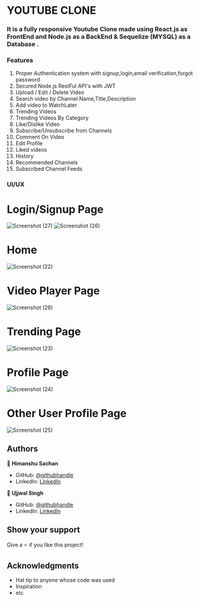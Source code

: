 # YOUTUBE CLONE 
### It is a fully responsive Youtube Clone made using React.js as FrontEnd and Node.js as a BackEnd & Sequelize (MYSQL) as a Database . 

### Features
1. Proper Authentication system with signup,login,email verification,forgot password
2. Secured Node.js RestFul API's with JWT
3. Upload / Edit / Delete Video
4. Search video by Channel Name,Title,Description
5. Add video to WatchLater
6. Trending Videos
7. Trending Videos By Category
8. Like/Dislike Video
9. Subscribe/Unsubscribe from Channels
10. Comment On Video
11. Edit Profile 
12. Liked videos 
13. History
14. Recommended Channels 
15. Subscribed Channel Feeds

### UI/UX
# Login/Signup Page
![Screenshot (27)](https://user-images.githubusercontent.com/59766593/116456315-c0916880-a87f-11eb-8025-c4764bdd7452.png)
![Screenshot (26)](https://user-images.githubusercontent.com/59766593/116456534-03ebd700-a880-11eb-839f-96df27dfe286.png)
# Home
![Screenshot (22)](https://user-images.githubusercontent.com/59766593/116456961-7a88d480-a880-11eb-86f2-912e451952b7.png)
# Video Player Page
![Screenshot (28)](https://user-images.githubusercontent.com/59766593/116456517-00585000-a880-11eb-8e79-04233793bafc.png)
# Trending Page
![Screenshot (23)](https://user-images.githubusercontent.com/59766593/116456525-02221380-a880-11eb-857d-3c2315d79795.png)
# Profile Page
![Screenshot (24)](https://user-images.githubusercontent.com/59766593/116456527-02baaa00-a880-11eb-9a31-dd3debbb939b.png)
# Other User Profile Page
![Screenshot (25)](https://user-images.githubusercontent.com/59766593/116456528-03534080-a880-11eb-8395-0f5e77ed0aba.png)

## Authors
👤 **Himanshu Sachan**
- GitHub: [@githubhandle](https://github.com/h01sachan)
- LinkedIn: [LinkedIn](https://www.linkedin.com/in/himanshu-sachan-92636a191/)

👤 **Ujjwal Singh**
- GitHub: [@githubhandle](https://github.com/UjjwalSingh1908)
- LinkedIn: [LinkedIn](https://www.linkedin.com/in/ujjwal-singh-1b6a821b2/)

## Show your support
Give a ⭐️ if you like this project!

## Acknowledgments
- Hat tip to anyone whose code was used
- Inspiration
- etc
